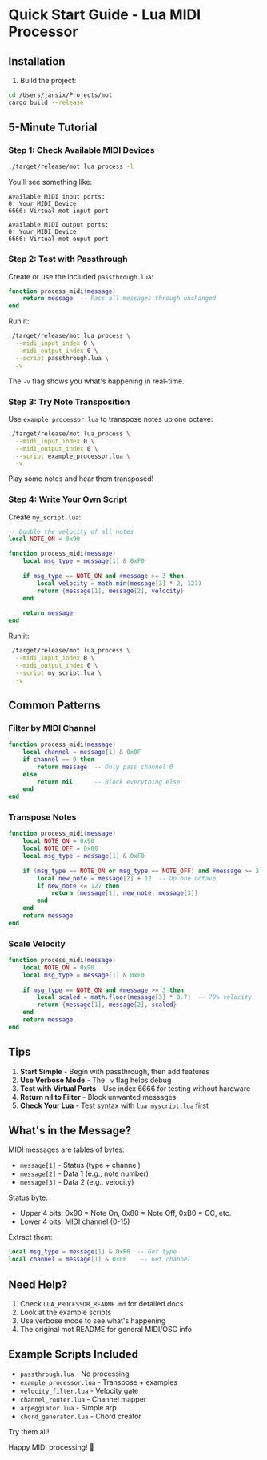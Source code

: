 # Quick Start Guide - Lua MIDI Processor

## Installation

1. Build the project:
```bash
cd /Users/jansix/Projects/mot
cargo build --release
```

## 5-Minute Tutorial

### Step 1: Check Available MIDI Devices
```bash
./target/release/mot lua_process -l
```

You'll see something like:
```
Available MIDI input ports:
0: Your MIDI Device
6666: Virtual mot input port

Available MIDI output ports:
0: Your MIDI Device  
6666: Virtual mot ouput port
```

### Step 2: Test with Passthrough

Create or use the included `passthrough.lua`:
```lua
function process_midi(message)
    return message  -- Pass all messages through unchanged
end
```

Run it:
```bash
./target/release/mot lua_process \
  --midi_input_index 0 \
  --midi_output_index 0 \
  --script passthrough.lua \
  -v
```

The `-v` flag shows you what's happening in real-time.

### Step 3: Try Note Transposition

Use `example_processor.lua` to transpose notes up one octave:

```bash
./target/release/mot lua_process \
  --midi_input_index 0 \
  --midi_output_index 0 \
  --script example_processor.lua \
  -v
```

Play some notes and hear them transposed!

### Step 4: Write Your Own Script

Create `my_script.lua`:
```lua
-- Double the velocity of all notes
local NOTE_ON = 0x90

function process_midi(message)
    local msg_type = message[1] & 0xF0
    
    if msg_type == NOTE_ON and #message >= 3 then
        local velocity = math.min(message[3] * 2, 127)
        return {message[1], message[2], velocity}
    end
    
    return message
end
```

Run it:
```bash
./target/release/mot lua_process \
  --midi_input_index 0 \
  --midi_output_index 0 \
  --script my_script.lua \
  -v
```

## Common Patterns

### Filter by MIDI Channel
```lua
function process_midi(message)
    local channel = message[1] & 0x0F
    if channel == 0 then
        return message  -- Only pass channel 0
    else
        return nil      -- Block everything else
    end
end
```

### Transpose Notes
```lua
function process_midi(message)
    local NOTE_ON = 0x90
    local NOTE_OFF = 0x80
    local msg_type = message[1] & 0xF0
    
    if (msg_type == NOTE_ON or msg_type == NOTE_OFF) and #message >= 3 then
        local new_note = message[2] + 12  -- Up one octave
        if new_note <= 127 then
            return {message[1], new_note, message[3]}
        end
    end
    return message
end
```

### Scale Velocity
```lua
function process_midi(message)
    local NOTE_ON = 0x90
    local msg_type = message[1] & 0xF0
    
    if msg_type == NOTE_ON and #message >= 3 then
        local scaled = math.floor(message[3] * 0.7)  -- 70% velocity
        return {message[1], message[2], scaled}
    end
    return message
end
```

## Tips

1. **Start Simple** - Begin with passthrough, then add features
2. **Use Verbose Mode** - The `-v` flag helps debug
3. **Test with Virtual Ports** - Use index 6666 for testing without hardware
4. **Return nil to Filter** - Block unwanted messages
5. **Check Your Lua** - Test syntax with `lua myscript.lua` first

## What's in the Message?

MIDI messages are tables of bytes:
- `message[1]` - Status (type + channel)
- `message[2]` - Data 1 (e.g., note number)
- `message[3]` - Data 2 (e.g., velocity)

Status byte:
- Upper 4 bits: 0x90 = Note On, 0x80 = Note Off, 0xB0 = CC, etc.
- Lower 4 bits: MIDI channel (0-15)

Extract them:
```lua
local msg_type = message[1] & 0xF0  -- Get type
local channel = message[1] & 0x0F    -- Get channel
```

## Need Help?

1. Check `LUA_PROCESSOR_README.md` for detailed docs
2. Look at the example scripts
3. Use verbose mode to see what's happening
4. The original mot README for general MIDI/OSC info

## Example Scripts Included

- `passthrough.lua` - No processing
- `example_processor.lua` - Transpose + examples
- `velocity_filter.lua` - Velocity gate
- `channel_router.lua` - Channel mapper
- `arpeggiator.lua` - Simple arp
- `chord_generator.lua` - Chord creator

Try them all!

Happy MIDI processing! 🎹
